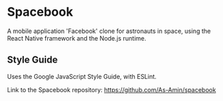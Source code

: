 <h1>Spacebook</h1>
A mobile application 'Facebook' clone for astronauts in space, using the React Native framework and the Node.js runtime.

## Style Guide
Uses the Google JavaScript Style Guide, with ESLint.

Link to the Spacebook repository: https://github.com/As-Amin/spacebook
